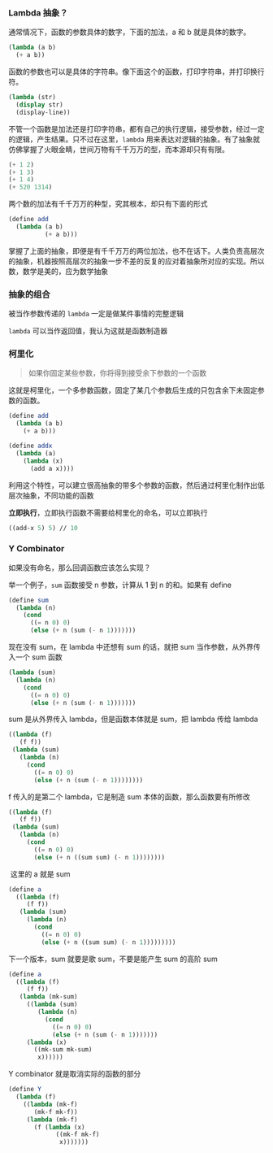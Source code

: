 

### Lambda 抽象？

通常情况下，函数的参数具体的数字，下面的加法，a 和 b 就是具体的数字。

```scheme
(lambda (a b)
  (+ a b))
```

函数的参数也可以是具体的字符串。像下面这个的函数，打印字符串，并打印换行符。

```scheme
(lambda (str)
  (display str)
  (display-line))
```

不管一个函数是加法还是打印字符串，都有自己的执行逻辑，接受参数，经过一定的逻辑，产生结果。只不过在这里，`lambda` 用来表达对逻辑的抽象。有了抽象就仿佛掌握了火眼金睛，世间万物有千千万万的型，而本源却只有有限。

```scheme
(+ 1 2)
(+ 1 3)
(+ 1 4)
(+ 520 1314)
```

两个数的加法有千千万万的种型，究其根本，却只有下面的形式

```scheme
(define add
  (lambda (a b)
          (+ a b)))
```

掌握了上面的抽象，即便是有千千万万的两位加法，也不在话下。人类负责高层次的抽象，机器按照高层次的抽象一步不差的反复的应对着抽象所对应的实现。所以数，数学是美的，应为数学抽象

###  抽象的组合

被当作参数传递的 `lambda` 一定是做某件事情的完整逻辑

`lambda` 可以当作返回值，我认为这就是函数制造器

### 柯里化

> 如果你固定某些参数，你将得到接受余下参数的一个函数

这就是柯里化，一个多参数函数，固定了某几个参数后生成的只包含余下未固定参数的函数。

```scheme
(define add
  (lambda (a b)
    (+ a b)))

(define addx
  (lambda (a)
    (lambda (x)
      (add a x))))
```

利用这个特性，可以建立很高抽象的带多个参数的函数，然后通过柯里化制作出低层次抽象，不同功能的函数

**立即执行**，立即执行函数不需要给柯里化的命名，可以立即执行

```scheme
((add-x 5) 5) // 10
```

### Y Combinator

如果没有命名，那么回调函数应该怎么实现？

举一个例子，`sum` 函数接受 n 参数，计算从 1 到 n 的和。如果有 define

```scheme
(define sum
  (lambda (n)
    (cond
      ((= n 0) 0)
      (else (+ n (sum (- n 1)))))))
```

现在没有 sum，在 lambda 中还想有 sum 的话，就把 sum 当作参数，从外界传入一个 sum 函数

```scheme
(lambda (sum)
  (lambda (n)
    (cond
      ((= n 0) 0)
      (else (+ n (sum (- n 1)))))))
```

sum 是从外界传入 lambda，但是函数本体就是 sum，把 lambda 传给 lambda

```scheme
((lambda (f)
   (f f))
 (lambda (sum)
   (lambda (n)
     (cond
       ((= n 0) 0)
       (else (+ n (sum (- n 1))))))))
```

f 传入的是第二个 lambda，它是制造 sum 本体的函数，那么函数要有所修改

```scheme
((lambda (f)
   (f f))
 (lambda (sum)
   (lambda (n)
     (cond
       ((= n 0) 0)
       (else (+ n ((sum sum) (- n 1))))))))
```

​	这里的 a 就是 sum

```scheme
(define a
  ((lambda (f)
     (f f))
   (lambda (sum)
     (lambda (n)
       (cond
         ((= n 0) 0)
         (else (+ n ((sum sum) (- n 1)))))))))
```

下一个版本，sum 就要是歌 sum，不要是能产生 sum 的高阶 sum

```scheme
(define a
  ((lambda (f)
     (f f))
   (lambda (mk-sum)
     ((lambda (sum)
        (lambda (n)
          (cond
            ((= n 0) 0)
            (else (+ n (sum (- n 1)))))))
     (lambda (x)
       ((mk-sum mk-sum)
        x))))))
```

Y combinator 就是取消实际的函数的部分

```scheme
(define Y
  (lambda (f)
    ((lambda (mk-f)
       (mk-f mk-f))
     (lambda (mk-f)
       (f (lambda (x)
             ((mk-f mk-f)
              x)))))))
```

